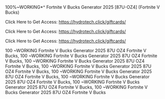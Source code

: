 100%~WORKING*^ Fortnite V Bucks Generator 2025 [87U-OZ4] (Fortnite V Bucks)

Click Here to Get Access: https://hydrotech.click/giftcards/

Click Here to Get Access: https://hydrotech.click/giftcards/

Click Here to Get Access: https://hydrotech.click/giftcards/

100 ~WORKING Fortnite V Bucks Generator 2025 87U OZ4 Fortnite V Bucks, 100 ~WORKING Fortnite V Bucks Generator 2025 87U OZ4 Fortnite V Bucks, 100 ~WORKING Fortnite V Bucks Generator 2025 87U OZ4 Fortnite V Bucks, 100 ~WORKING Fortnite V Bucks Generator 2025 87U OZ4 Fortnite V Bucks, 100 ~WORKING Fortnite V Bucks Generator 2025 87U OZ4 Fortnite V Bucks, 100 ~WORKING Fortnite V Bucks Generator 2025 87U OZ4 Fortnite V Bucks, 100 ~WORKING Fortnite V Bucks Generator 2025 87U OZ4 Fortnite V Bucks, 100 ~WORKING Fortnite V Bucks Generator 2025 87U OZ4 Fortnite V Bucks
